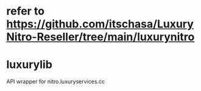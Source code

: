 # refer to https://github.com/itschasa/LuxuryNitro-Reseller/tree/main/luxurynitro

# luxurylib
API wrapper for nitro.luxuryservices.cc

